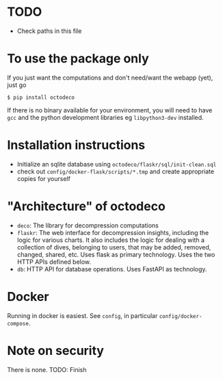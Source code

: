 # TODO 
* Check paths in this file

# To use the package only
If you just want the computations and don't need/want the webapp (yet), just go

`$ pip install octodeco`

If there is no binary available for your environment, you will need to have `gcc` and 
the python development libraries eg `libpython3-dev` installed.

# Installation instructions
* Initialize an sqlite database using `octodeco/flaskr/sql/init-clean.sql`
* check out `config/docker-flask/scripts/*.tmp` and create appropriate copies for yourself

# "Architecture" of octodeco
* `deco`: The library for decompression computations
* `flaskr`: The web interface for decompression insights, including the logic for various charts. 
  It also includes the logic for dealing with a collection of dives, belonging to users, that may 
  be added, removed, changed, shared, etc.
  Uses flask as primary technology.
  Uses the two HTTP APIs defined below.
* `db`: HTTP API for database operations. Uses FastAPI as technology.

# Docker
Running in docker is easiest. See `config`, in particular `config/docker-compose`.

# Note on security
There is none.
TODO: Finish